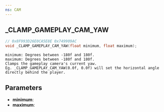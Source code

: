 ```yaml
---
ns: CAM
---
```

## _CLAMP_GAMEPLAY_CAM_YAW

```c
// 0x8F993D26E0CA5E8E 0x749909AC
void _CLAMP_GAMEPLAY_CAM_YAW(float minimum, float maximum);
```

```
minimum: Degrees between -180f and 180f.  
maximum: Degrees between -180f and 180f.  
Clamps the gameplay camera's current yaw.  
Eg. _CLAMP_GAMEPLAY_CAM_YAW(0.0f, 0.0f) will set the horizontal angle directly behind the player.  
```

## Parameters
* **minimum**: 
* **maximum**: 

